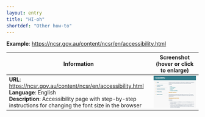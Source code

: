 ```yaml
---
layout: entry
title: "HI-oh"
shortdef: "Other how-to"
---
```


**Example**: <https://ncsr.gov.au/content/ncsr/en/accessibility.html>

<!-- details -->

<!-- START GENERATED SCREENSHOT GALLERY -->
<!--     NOTE: this screenshot gallery is automatically generated.       -->
<!--     Please avoid modifying it manually: any changes will be         -->
<!--     overwritten the next time the generation script is run.         -->
<table class="website-examples">
  <thead>
    <tr>
      <th class="website-examples-col-1">Information</th>
      <th class="website-examples-col-2">Screenshot (hover or click to enlarge)</th>
    </tr>
  </thead>
  <tbody>
    <tr>
      <td>
        <div class="img-url"><b>URL</b>: <a href="https://ncsr.gov.au/content/ncsr/en/accessibility.html">https://ncsr.gov.au/content/ncsr/en/accessibility.html</a></div>
        <div class="img-info"><b>Language</b>: English</div>
        <div class="img-info"><b>Description</b>: Accessibility page with step-by-step instructions for changing the font size in the browser</div>
      </td>
      <td><a href="../static/screenshots/HI-oh/ncsr.gov.au_content_ncsr_en_accessibility.html--2048x1536.png"><img class="thumbnail" src="../static/screenshots/HI-oh/ncsr.gov.au_content_ncsr_en_accessibility.html--2048x1536.png" alt="screenshot of ncsr.gov.au_content_ncsr_en_accessibility.html--2048x1536"></a></td>
    </tr>
  </tbody>
</table>
<!-- END GENERATED SCREENSHOT GALLERY -->

